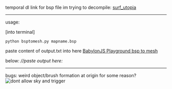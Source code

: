 
temporal dl link for bsp file im trying to decompile:
[surf_utopia](https://drive.google.com/file/d/1vSZ1zNV0Gr7xx1JgJTCxFnr-icaHIeSv/view?usp=drive_link)

-----
usage:

[into terminal]


```
python bsptomesh.py mapname.bsp
```

paste content of output.txt into here [BabylonJS Playground bsp to mesh](https://playground.babylonjs.com/#XFYDUY)

below: *//paste output here:*


----

bugs:
weird object/brush formation at origin for some reason?
![dont allow sky and trigger](https://github.com/DukeVen/bsp2meshpy/assets/64648810/cb87363a-55b8-45fc-805c-938fcec65d71)
